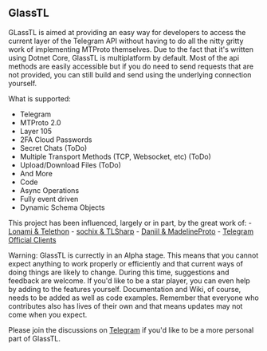 GlassTL
-------------------------------

GLassTL is aimed at providing an easy way for developers to access the current layer of the Telegram API without having to do all the nitty gritty work of implementing MTProto themselves.  Due to the fact that it's written using Dotnet Core, GlassTL is multiplatform by default.  Most of the api methods are easily accessible but if you do need to send requests that are not provided, you can still build and send using the underlying connection yourself.

What is supported:
 - Telegram
  - MTProto 2.0
  - Layer 105
  - 2FA Cloud Passwords
  - Secret Chats (ToDo)
  - Multiple Transport Methods (TCP, Websocket, etc) (ToDo)
  - Upload/Download Files (ToDo)
  - And More
 - Code
  - Async Operations
  - Fully event driven
  - Dynamic Schema Objects

This project has been influenced, largely or in part, by the great work of:
	- [Lonami & Telethon](https://github.com/LonamiWebs/Telethon)
	- [sochix & TLSharp](https://github.com/sochix/TLSharp)
	- [Daniil & MadelineProto](https://github.com/danog/MadelineProto)
	- [Telegram Official Clients](https://telegram.org/apps#source-code)

Warning: GlassTL is currectly in an Alpha stage.  This means that you cannot expect anything to work properly or efficiently and that current ways of doing things are likely to change.  During this time, suggestions and feedback are welcome.  If you'd like to be a star player, you can even help by adding to the features yourself.  Documentation and Wiki, of course, needs to be added as well as code examples.  Remember that everyone who contributes also has lives of their own and that means updates may not come when you expect.

Please join the discussions on [Telegram](https://t.me/GlassTL) if you'd like to be a more personal part of GlassTL.
